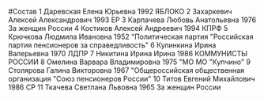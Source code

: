 #Состав
1 Даревская Елена Юрьевна 1992 ЯБЛОКО
2 Захаркевич Алексей Александрович 1993 ЕР
3 Карпачева Любовь Анатольевна 1976 За женщин России
4 Костиков Алексей Андреевич 1994 КПРФ
5 Крючкова Людмила Ивановна 1952 \"Политическая партия \"Российская партия пенсионеров за справедливость\"
6 Кулинкина Ирина Валерьевна 1970 ЛДПР
7 Никитина Ирина Ирина 1986 КОММУНИСТЫ РОССИИ
8 Омелина Варвара Владимировна 1975 \"МО МО \"Купчино\"
9 Столярова Галина Викторовна 1967 \"Общероссийская общественная организация \"Союз пенсионеров России\"
10 Титов Евгений Михайлович 1986 СР
11 Ткачева Светлана Львовна 1965 За женщин России
